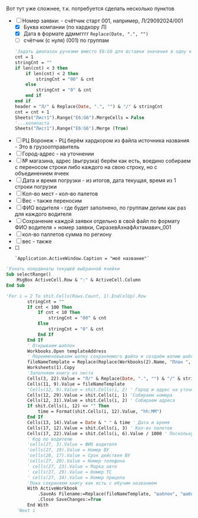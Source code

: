 Вот тут уже сложнее, т.к. потребуется сделать несколько пунктов
- [ ] Номер заявки: - счётчик старт 001, например, Л/29092024/001
	- [x] Буква компании (по хардкору Л)
	- [x] Дата в формате ддммгггг `Replace(Date, ".", "")`
	- [ ] счётчик (с нуля) (001) по группам
	``` vb
	'Задать диапазон ручками вместо E6:G6 для вставки значения в одну колонку, а после обратно объединить
	cnt = 1
	stringCnt = ""
	if len(cnt) < 3 then
		if len(cnt) < 2 then
			stringCnt = "00" & cnt
		else
			stringCnt = "0" & cnt
		end if
	end if
	header = "Л/" & Replace(Date, ".", "") & "/" & stringCnt
	cnt = cnt + 1
	Sheets("Лист1").Range("E6:G6").MergeCells = False
	'...копипаста
	Sheets("Лист1").Range("E6:G6").Merge (True)
	```
- [ ] РЦ Воронеж - РЦ берём хардкором из файла источника названия - Это в грузоотправитель
- [ ] Город-адрес - на уточнении
- [ ] № магазина, адрес (выгрузка) берём как есть, воедино собираем с переносом строки либо каждого на свою строку, но с объединением ячеек
- [ ] Дата и время погрузки - из итогов, дата текущая, время из 1 строки погрузки
- [ ] Кол-во мест - кол-во палетов
- [ ] Вес - также переносим
- [ ] ФИО водителя - где будет заполнено, по группам делим как раз для каждого водителя
- [ ] Сохранение каждой заявки отдельно в свой файл по формату ФИО водителя + номер заявки, СиразевАхнафАхтамавич_001 
- [ ] кол-во паллетов сумма по региону
- [ ] вес - также
- [ ] 
      `Application.ActiveWindow.Caption = "моё название"`

```vb
'Узнать координаты текущей выбранной ячейки
Sub selectRange()
    MsgBox ActiveCell.Row & ":" & ActiveCell.Column
End Sub
```


```vb
'For i = 2 To shit.Cells(Rows.Count, 1).End(xlUp).Row
        stringCnt = ""
        If cnt < 100 Then
            If cnt < 10 Then
                stringCnt = "00" & cnt
            Else
                stringCnt = "0" & cnt
            End If
        End If
        ' Открываем шаблон
        Workbooks.Open templateAddress
        ' Переименовываем шапку сохраняемого файла и создаём копию шаблона в новой книге
        fileNameTemplate = Replace(Replace(Workbooks(2).Name, "План ", "РЦ "), ".xlsm", "")
        Worksheets(1).Copy
        'Заполняем книгу из листа
        Cells(3, 22).Value = "Л/" & Replace(Date, ".", "") & "/" & stringCnt
        Cells(11, 9).Value = fileNameTemplate
        'Cells(12, 9).Value = shit.Cells(i, 2) ' Город и адрес на уточнении
        Cells(12, 29).Value = shit.Cells(i, 1) 'Собираем номера
        Cells(12, 31).Value = shit.Cells(i, 2) ' Собираем адреса
        If shit.Cells(i, 12) <> "" Then
            time = Format(shit.Cells(i, 12).Value, "hh:MM")
        End If
        Cells(13, 14).Value = Date & " " & time ' Дата и время
        Cells(17, 12).Value = shit.Cells(i, 3) ' Кол-во палетов
        Cells(17, 22).Value = shit.Cells(i, 6).Value / 1000 ' Поскольку в тоннах, а в шаблонах в КГ, делим на тыщу
        ' Код по водителю
        'cells(27, 3).Value = ФИО водителя
        'cells(27, 19).Value = Номер ВУ
        'cells(28, 17).Value = Срок действия ВУ
        'cells(27, 20).Value = Номер телефона
        ' cells(27, 23).Value = Марка авто
        ' cells(27, 29).Value = Номер ТС
        ' cells(27, 34).Value = Номер прицепа
        'Пока сохраняем книгу как есть с ебучим названием
        With ActiveWorkbook
            .SaveAs Filename:=Replace(fileNameTemplate, "шаблон", "шаблон " & stringCnt), FileFormat:=xlOpenXMLWorkbook
            .Close SaveChanges:=True
        End With
    'Next i
```